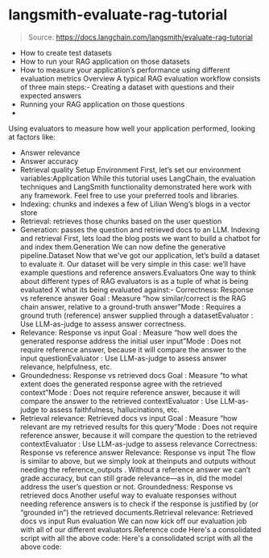 # langsmith-evaluate-rag-tutorial

> Source: https://docs.langchain.com/langsmith/evaluate-rag-tutorial

- How to create test datasets
- How to run your RAG application on those datasets
- How to measure your application’s performance using different evaluation metrics
Overview
A typical RAG evaluation workflow consists of three main steps:- Creating a dataset with questions and their expected answers
- Running your RAG application on those questions
-
Using evaluators to measure how well your application performed, looking at factors like:
- Answer relevance
- Answer accuracy
- Retrieval quality
Setup
Environment
First, let’s set our environment variables:Application
While this tutorial uses LangChain, the evaluation techniques and LangSmith functionality demonstrated here work with any framework. Feel free to use your preferred tools and libraries.
- Indexing: chunks and indexes a few of Lilian Weng’s blogs in a vector store
- Retrieval: retrieves those chunks based on the user question
- Generation: passes the question and retrieved docs to an LLM.
Indexing and retrieval
First, lets load the blog posts we want to build a chatbot for and index them.Generation
We can now define the generative pipeline.Dataset
Now that we’ve got our application, let’s build a dataset to evaluate it. Our dataset will be very simple in this case: we’ll have example questions and reference answers.Evaluators
One way to think about different types of RAG evaluators is as a tuple of what is being evaluated X what its being evaluated against:- Correctness: Response vs reference answer
Goal
: Measure “how similar/correct is the RAG chain answer, relative to a ground-truth answer”Mode
: Requires a ground truth (reference) answer supplied through a datasetEvaluator
: Use LLM-as-judge to assess answer correctness.
- Relevance: Response vs input
Goal
: Measure “how well does the generated response address the initial user input”Mode
: Does not require reference answer, because it will compare the answer to the input questionEvaluator
: Use LLM-as-judge to assess answer relevance, helpfulness, etc.
- Groundedness: Response vs retrieved docs
Goal
: Measure “to what extent does the generated response agree with the retrieved context”Mode
: Does not require reference answer, because it will compare the answer to the retrieved contextEvaluator
: Use LLM-as-judge to assess faithfulness, hallucinations, etc.
- Retrieval relevance: Retrieved docs vs input
Goal
: Measure “how relevant are my retrieved results for this query”Mode
: Does not require reference answer, because it will compare the question to the retrieved contextEvaluator
: Use LLM-as-judge to assess relevance
Correctness: Response vs reference answer
Relevance: Response vs input
The flow is similar to above, but we simply look at theinputs
and outputs
without needing the reference_outputs
. Without a reference answer we can’t grade accuracy, but can still grade relevance—as in, did the model address the user’s question or not.
Groundedness: Response vs retrieved docs
Another useful way to evaluate responses without needing reference answers is to check if the response is justified by (or “grounded in”) the retrieved documents.Retrieval relevance: Retrieved docs vs input
Run evaluation
We can now kick off our evaluation job with all of our different evaluators.Reference code
Here's a consolidated script with all the above code:
Here's a consolidated script with all the above code: